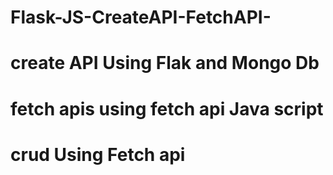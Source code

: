 # Flask-JS-CreateAPI-FetchAPI-

# create API Using Flak and Mongo Db
# fetch apis using fetch api Java script

# crud Using Fetch api 

